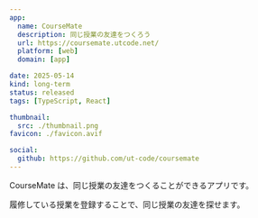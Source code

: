 ```yaml
---
app:
  name: CourseMate
  description: 同じ授業の友達をつくろう
  url: https://coursemate.utcode.net/
  platform: [web]
  domain: [app]

date: 2025-05-14
kind: long-term
status: released
tags: [TypeScript, React]

thumbnail:
  src: ./thumbnail.png
favicon: ./favicon.avif

social:
  github: https://github.com/ut-code/coursemate
---
```


CourseMate は、同じ授業の友達をつくることができるアプリです。

履修している授業を登録することで、同じ授業の友達を探せます。
